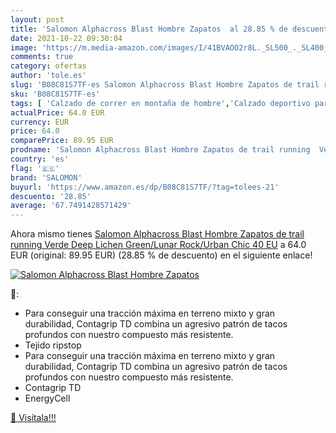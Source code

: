 ```yaml
---
layout: post
title: 'Salomon Alphacross Blast Hombre Zapatos  al 28.85 % de descuento'
date: 2021-10-22 09:30:04
image: 'https://m.media-amazon.com/images/I/41BVAOO2r8L._SL500_._SL400_.jpg'
comments: true
category: ofertas
author: 'tole.es'
slug: 'B08C81S7TF-es Salomon Alphacross Blast Hombre Zapatos de trail running...'
sku: 'B08C81S7TF-es'
tags: [ 'Calzado de correr en montaña de hombre','Calzado deportivo para hombre','Calzados de running para hombre','Zapatillas y calzado deportivo para hombre','Zapatos','Zapatos para hombre','Zapatos y complementos','salomon','zapatos', ]
actualPrice: 64.0 EUR
currency: EUR
price: 64.0
comparePrice: 89.95 EUR
prodname: 'Salomon Alphacross Blast Hombre Zapatos de trail running  Verde  Deep Lichen Green/Lunar Rock/Urban Chic   40 EU'
country: 'es'
flag: '🇪🇸'
brand: 'SALOMON'
buyurl: 'https://www.amazon.es/dp/B08C81S7TF/?tag=tolees-21'
descuento: '28.85'
average: '67.7491428571429'
---
```


Ahora mismo tienes [Salomon Alphacross Blast Hombre Zapatos de trail running  Verde  Deep Lichen Green/Lunar Rock/Urban Chic   40 EU](https://www.amazon.es/dp/B08C81S7TF/?tag=tolees-21) a 64.0 EUR (original: 89.95 EUR) (28.85 %  de descuento) en el siguiente enlace!

[![Salomon Alphacross Blast Hombre Zapatos ](https://m.media-amazon.com/images/I/41BVAOO2r8L._SL500_._SL400_.jpg)](https://www.amazon.es/dp/B08C81S7TF/?tag=tolees-21)

🔎:

- Para conseguir una tracción máxima en terreno mixto y gran durabilidad, Contagrip TD combina un agresivo patrón de tacos profundos con nuestro compuesto más resistente.
- Tejido ripstop
- Para conseguir una tracción máxima en terreno mixto y gran durabilidad, Contagrip TD combina un agresivo patrón de tacos profundos con nuestro compuesto más resistente.
- Contagrip TD
- EnergyCell

[🛒 Visítala!!!](https://www.amazon.es/dp/B08C81S7TF/?tag=tolees-21)
